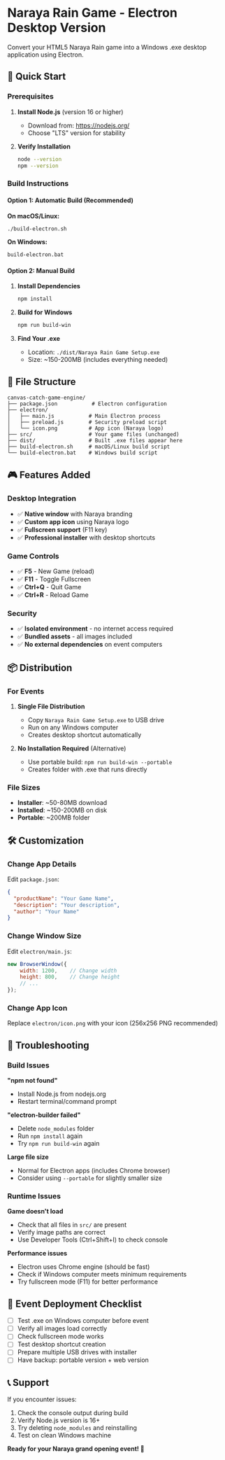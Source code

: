 # Naraya Rain Game - Electron Desktop Version

Convert your HTML5 Naraya Rain game into a Windows .exe desktop application using Electron.

## 🚀 Quick Start

### Prerequisites

1. **Install Node.js** (version 16 or higher)
   - Download from: https://nodejs.org/
   - Choose "LTS" version for stability

2. **Verify Installation**
   ```bash
   node --version
   npm --version
   ```

### Build Instructions

#### Option 1: Automatic Build (Recommended)

**On macOS/Linux:**
```bash
./build-electron.sh
```

**On Windows:**
```cmd
build-electron.bat
```

#### Option 2: Manual Build

1. **Install Dependencies**
   ```bash
   npm install
   ```

2. **Build for Windows**
   ```bash
   npm run build-win
   ```

3. **Find Your .exe**
   - Location: `./dist/Naraya Rain Game Setup.exe`
   - Size: ~150-200MB (includes everything needed)

## 📁 File Structure

```
canvas-catch-game-engine/
├── package.json           # Electron configuration
├── electron/             
│   ├── main.js           # Main Electron process
│   ├── preload.js        # Security preload script  
│   └── icon.png          # App icon (Naraya logo)
├── src/                  # Your game files (unchanged)
├── dist/                 # Built .exe files appear here
├── build-electron.sh     # macOS/Linux build script
└── build-electron.bat    # Windows build script
```

## 🎮 Features Added

### Desktop Integration
- ✅ **Native window** with Naraya branding
- ✅ **Custom app icon** using Naraya logo
- ✅ **Fullscreen support** (F11 key)
- ✅ **Professional installer** with desktop shortcuts

### Game Controls
- ✅ **F5** - New Game (reload)
- ✅ **F11** - Toggle Fullscreen  
- ✅ **Ctrl+Q** - Quit Game
- ✅ **Ctrl+R** - Reload Game

### Security
- ✅ **Isolated environment** - no internet access required
- ✅ **Bundled assets** - all images included
- ✅ **No external dependencies** on event computers

## 📦 Distribution

### For Events
1. **Single File Distribution**
   - Copy `Naraya Rain Game Setup.exe` to USB drive
   - Run on any Windows computer
   - Creates desktop shortcut automatically

2. **No Installation Required** (Alternative)
   - Use portable build: `npm run build-win --portable`
   - Creates folder with .exe that runs directly

### File Sizes
- **Installer**: ~50-80MB download
- **Installed**: ~150-200MB on disk
- **Portable**: ~200MB folder

## 🛠️ Customization

### Change App Details
Edit `package.json`:
```json
{
  "productName": "Your Game Name",
  "description": "Your description",
  "author": "Your Name"
}
```

### Change Window Size
Edit `electron/main.js`:
```javascript
new BrowserWindow({
    width: 1200,    // Change width
    height: 800,    // Change height
    // ...
});
```

### Change App Icon
Replace `electron/icon.png` with your icon (256x256 PNG recommended)

## 🐛 Troubleshooting

### Build Issues

**"npm not found"**
- Install Node.js from nodejs.org
- Restart terminal/command prompt

**"electron-builder failed"**
- Delete `node_modules` folder
- Run `npm install` again
- Try `npm run build-win` again

**Large file size**
- Normal for Electron apps (includes Chrome browser)
- Consider using `--portable` for slightly smaller size

### Runtime Issues

**Game doesn't load**
- Check that all files in `src/` are present
- Verify image paths are correct
- Use Developer Tools (Ctrl+Shift+I) to check console

**Performance issues**
- Electron uses Chrome engine (should be fast)
- Check if Windows computer meets minimum requirements
- Try fullscreen mode (F11) for better performance

## 🎯 Event Deployment Checklist

- [ ] Test .exe on Windows computer before event
- [ ] Verify all images load correctly  
- [ ] Check fullscreen mode works
- [ ] Test desktop shortcut creation
- [ ] Prepare multiple USB drives with installer
- [ ] Have backup: portable version + web version

## 📞 Support

If you encounter issues:
1. Check the console output during build
2. Verify Node.js version is 16+  
3. Try deleting `node_modules` and reinstalling
4. Test on clean Windows machine

**Ready for your Naraya grand opening event! 🎉**